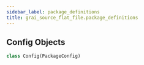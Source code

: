 ```yaml
---
sidebar_label: package_definitions
title: grai_source_flat_file.package_definitions
---
```


## Config Objects

```python
class Config(PackageConfig)
```

